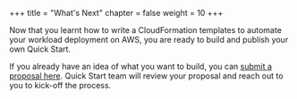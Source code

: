 +++
title = "What's Next"
chapter = false
weight = 10
+++

Now that you learnt how to write a CloudFormation templates to automate your workload deployment on AWS, you are ready to build and publish your own Quick Start.

If you already have an idea of what you want to build, you can [submit a proposal here](https://). Quick Start team will review your proposal and reach out to you to kick-off the process.

